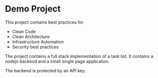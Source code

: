 # Demo Project
This project contains best practices for

- Clean Code
- Clean Architecture
- Infrastructure Automation
- Security best practices

The project contains a full stack implementation of a task list. 
It contains a nodejs backend and a small single page application. 

The backend is protected by an API key. 